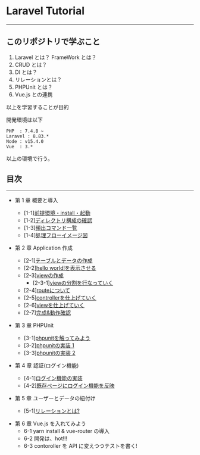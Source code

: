 # Laravel Tutorial

---

## このリポジトリで学ぶこと

1. Laravel とは？ FrameWork とは？
2. CRUD とは？
3. DI とは？
4. リレーションとは？
5. PHPUnit とは？
6. Vue.js との連携

以上を学習することが目的

開発環境は以下

```
PHP  : 7.4.8 ~
Laravel : 8.83.*
Node : v15.4.0
Vue  : 3.*
```

以上の環境で行う。

## 目次

---

- 第 1 章 概要と導入

  - [1-1][前提環境・install・起動](./lesson_md/First_1-1.md)
  - [1-2][ディレクトリ構成の確認](https://github.com/hironeko/for_laravel_beginner/blob/master/lesson_md/First_1-2.md)
  - [1-3][頻出コマンド一覧](https://github.com/hironeko/for_laravel_beginner/blob/master/lesson_md/First_1-3.md)
  - [1-4][処理フローイメージ図](https://github.com/hironeko/for_laravel_beginner/blob/master/lesson_md/First_1-4.md)

- 第 2 章 Application 作成

  - [2-1][テーブルとデータの作成](https://github.com/hironeko/for_laravel_beginner/blob/master/lesson_md/Second_2-1.md)
  - [2-2][hello world!を表示させる](https://github.com/hironeko/for_laravel_beginner/blob/master/lesson_md/Second_2-2.md)
  - [2-3][viewの作成](https://github.com/hironeko/for_laravel_beginner/blob/master/lesson_md/Second_2-3.md)
    - [2-3-1][viewの分割を行なっていく](https://github.com/hironeko/for_laravel_beginner/blob/master/lesson_md/Second_2-3-1.md)
  - [2-4][routeについて](https://github.com/hironeko/for_laravel_beginner/blob/master/lesson_md/Second_2-4.md)
  - [2-5][controllerを仕上げていく](https://github.com/hironeko/for_laravel_beginner/blob/master/lesson_md/Second_2-5.md)
  - [2-6][viewを仕上げていく](https://github.com/hironeko/for_laravel_beginner/blob/master/lesson_md/Second_2-6.md)
  - [2-7][完成&動作確認](https://github.com/hironeko/for_laravel_beginner/blob/master/lesson_md/Second_2-7.md)

- 第 3 章 PHPUnit

  - [3-1][phpunitを触ってみよう](https://github.com/hironeko/for_laravel_beginner/blob/master/lesson_md/Third_3-1.md)
  - [3-2][phpunitの実装 1](https://github.com/hironeko/for_laravel_beginner/blob/master/lesson_md/Third_3-2.md)
  - [3-3][phpunitの実装 2](https://github.com/hironeko/for_laravel_beginner/blob/master/lesson_md/Third_3-3.md)

- 第 4 章 認証(ログイン機能)

  - [4-1][ログイン機能の実装](https://github.com/hironeko/for_laravel_beginner/blob/master/lesson_md/Fourth_4-1.md)
  - [4-2][既存ページにログイン機能を反映](https://github.com/hironeko/for_laravel_beginner/blob/master/lesson_md/Fourth_4-2.md)

- 第 5 章 ユーザーとデータの紐付け
  - [5-1][リレーションとは?](https://github.com/hironeko/laravel_original_tutorial/blob/master/lesson_md/Fifth_5-1.md)

* 第 6 章 Vue.js を入れてみよう
  - 6-1 yarn install & vue-router の導入
  - 6-2 開発は、hot!!!
  - 6-3 contoroller を API に変えつつテストを書く!
